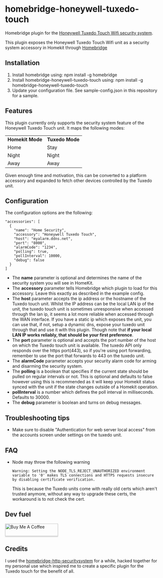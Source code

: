 # homebridge-honeywell-tuxedo-touch
Homebridge plugin for the [Honeywell Tuxedo Touch Wifi security system](https://www.honeywellhome.com/us/en/products/security/security-systems/tuxwifiw-white-tuxedo-touch-7-in-graphic-touchscreen-tuxwifiw/).

This plugin exposes the Honeywell Tuxedo Touch Wifi unit as a security system accessory in Homekit through [Homebridge](http://homebridge.io)

## Installation

1. Install homebridge using: npm install -g homebridge
2. Install homebridge-honeywell-tuxedo-touch using: npm install -g homebridge-honeywell-tuxedo-touch
3. Update your configuration file. See sample-config.json in this repository for a sample.

## Features
This plugin currently only supports the security system feature of the Honeywell Tuxedo Touch unit. It maps the following modes:
<table style='align:center'>
  <tr><td><b>Homekit Mode</b></td><td><b>Tuxedo Mode</b></td></tr>
  <tr><td>Home </td><td>Stay</td></tr>
  <tr><td>Night </td><td>Night</td></tr>
  <tr><td>Away </td><td>Away</td></tr>
</table>

Given enough time and motivation, this can be converted to a platform accessory and expanded to fetch other devices controlled by the Tuxedo unit.

## Configuration
The configuration options are the following:

```
"accessories": [
  {
    "name": "Home Security",
    "accessory": "Honeywell Tuxedo Touch",
    "host": "myalarm.ddns.net",
    "port": "8000",
    "alarmCode": "1234",
    "polling": true,
    "pollInterval": 10000,
    "debug": false
  }
]

```

- The **name** parameter is optional and determines the name of the security system you will see in HomeKit.
- The **accessory** parameter tells Homebridge which plugin to load for this accessory. Leave this exactly as described in the example config.
- The **host** parameter accepts the ip address or the hostname of the Tuxedo touch unit.
  Whilst the IP address can be the local LAN ip of the unit, the tuxedo touch unit is sometimes unresponsive when accessed through the lan ip, it seems a lot more reliable when accessed through the WAN interface.
  If you have a static ip which exposes the unit, you can use that, if not, setup a dynamic dns, expose your tuxedo unit through that and use it with this plugin.
  Though note that **if your local LAN IP works reliably, that should be your first preference**.
- The **port** parameter is optional and accepts the port number of the host on which the Tuxedo touch unit is available. The tuxedo API only responds over the https port(443), so if you're using port forwarding, remember to use the port that forwards to 443 on the tuxedo unit.
- The **alarmCode** parameter accepts your security alarm code for arming and disarming the security system.
- The **polling** is a boolean that specifies if the current state should be pulled on regular intervals or not.
  This is optional and defaults to false however using this is recommended as it will keep your Homekit status synced with the unit if the state changes outside of a Homekit operation.
- **pollInterval** is a number which defines the poll interval in milliseconds. Defaults to 30000.
- The **debug** parameter is boolean and turns on debug messages.

## Troubleshooting tips
- Make sure to disable "Authentication for web server local access" from the accounts screen under settings on the tuxedo unit.

## FAQ
- Node may throw the following warning
  ```
  Warning: Setting the NODE_TLS_REJECT_UNAUTHORIZED environment variable to '0' makes TLS connections and HTTPS requests insecure by disabling certificate verification.
  ```
  This is because the Tuxedo units come with really old certs which aren't trusted anymore, without any way to upgrade these certs, the workaround is to not check the cert.

## Dev fuel

<a href="https://www.buymeacoffee.com/lockpicker" target="_blank"><img src="https://www.buymeacoffee.com/assets/img/custom_images/orange_img.png" alt="Buy Me A Coffee" style="height: 41px !important;width: 174px !important;box-shadow: 0px 3px 2px 0px rgba(190, 190, 190, 0.5) !important;-webkit-box-shadow: 0px 3px 2px 0px rgba(190, 190, 190, 0.5) !important;" ></a>

## Credits
I used the [homebridge-http-securitysystem](https://www.npmjs.com/package/homebridge-http-securitysystem) for a while, hacked together for my personal use which inspired me to create a specific plugin for the Tuxedo touch for the benefit of all.
